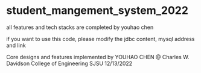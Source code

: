# student_mangement_system_2022
all features and tech stacks are completed by youhao chen

if you want to use this code, please modify the jdbc content, mysql address and link


Core designs and features implemented by YOUHAO CHEN @ Charles W. Davidson College of Engineering SJSU
12/13/2022

